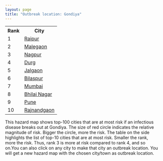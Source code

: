 ```yaml
---
layout: page
title: "Outbreak location: Gondiya"
---
```

<div class="flex-container">
<div class="flex-item-left" id="mapid">
<script src="https://buda-magenta.github.io/hazard_map/load_map.js"></script>

<script>
var marker_outbreak = L.marker([21.145629, 80.268387],{"autoPan": true}).addTo(map); marker_outbreak.bindTooltip("Gondiya").openTooltip();

var circle_1 = L.circle([21.237947, 81.633683], {"pane": "markerPane", "color": "red", "fill": true, "fillOpacity": 0.2, "fillRule": "evenodd", "lineCap": "round", "lineJoin": "round", "opacity": 1.0, "radius": 69821, "stroke": true, "weight": 3}).addTo(map);
circle_1.bindTooltip("Raipur<br>rank: 1<br>hazard index: 0.069822")
circle_1.bindPopup('<a href="https://buda-magenta.github.io/hazard_map/Raipur">Raipur</a>')

var circle_2 = L.circle([20.259399, 76.976203], {"pane": "markerPane", "color": "red", "fill": true, "fillOpacity": 0.2, "fillRule": "evenodd", "lineCap": "round", "lineJoin": "round", "opacity": 1.0, "radius": 53382, "stroke": true, "weight": 3}).addTo(map);
circle_2.bindTooltip("Malegaon<br>rank: 2<br>hazard index: 0.053383")
circle_2.bindPopup('<a href="https://buda-magenta.github.io/hazard_map/Malegaon">Malegaon</a>')

var circle_3 = L.circle([21.149813, 79.082056], {"pane": "markerPane", "color": "red", "fill": true, "fillOpacity": 0.2, "fillRule": "evenodd", "lineCap": "round", "lineJoin": "round", "opacity": 1.0, "radius": 51464, "stroke": true, "weight": 3}).addTo(map);
circle_3.bindTooltip("Nagpur<br>rank: 3<br>hazard index: 0.051465")
circle_3.bindPopup('<a href="https://buda-magenta.github.io/hazard_map/Nagpur">Nagpur</a>')

var circle_4 = L.circle([21.199035, 81.397955], {"pane": "markerPane", "color": "red", "fill": true, "fillOpacity": 0.2, "fillRule": "evenodd", "lineCap": "round", "lineJoin": "round", "opacity": 1.0, "radius": 20839, "stroke": true, "weight": 3}).addTo(map);
circle_4.bindTooltip("Durg<br>rank: 4<br>hazard index: 0.020840")
circle_4.bindPopup('<a href="https://buda-magenta.github.io/hazard_map/Durg">Durg</a>')

var circle_5 = L.circle([20.843512, 75.525927], {"pane": "markerPane", "color": "red", "fill": true, "fillOpacity": 0.2, "fillRule": "evenodd", "lineCap": "round", "lineJoin": "round", "opacity": 1.0, "radius": 18830, "stroke": true, "weight": 3}).addTo(map);
circle_5.bindTooltip("Jalgaon<br>rank: 5<br>hazard index: 0.018831")
circle_5.bindPopup('<a href="https://buda-magenta.github.io/hazard_map/Jalgaon">Jalgaon</a>')

var circle_6 = L.circle([22.383333, 82.133333], {"pane": "markerPane", "color": "red", "fill": true, "fillOpacity": 0.2, "fillRule": "evenodd", "lineCap": "round", "lineJoin": "round", "opacity": 1.0, "radius": 18492, "stroke": true, "weight": 3}).addTo(map);
circle_6.bindTooltip("Bilaspur<br>rank: 6<br>hazard index: 0.018493")
circle_6.bindPopup('<a href="https://buda-magenta.github.io/hazard_map/Bilaspur">Bilaspur</a>')

var circle_7 = L.circle([19.075990, 72.877393], {"pane": "markerPane", "color": "red", "fill": true, "fillOpacity": 0.2, "fillRule": "evenodd", "lineCap": "round", "lineJoin": "round", "opacity": 1.0, "radius": 18073, "stroke": true, "weight": 3}).addTo(map);
circle_7.bindTooltip("Mumbai<br>rank: 7<br>hazard index: 0.018074")
circle_7.bindPopup('<a href="https://buda-magenta.github.io/hazard_map/Mumbai">Mumbai</a>')

var circle_8 = L.circle([21.200996, 81.335426], {"pane": "markerPane", "color": "red", "fill": true, "fillOpacity": 0.2, "fillRule": "evenodd", "lineCap": "round", "lineJoin": "round", "opacity": 1.0, "radius": 15542, "stroke": true, "weight": 3}).addTo(map);
circle_8.bindTooltip("Bhilai Nagar<br>rank: 8<br>hazard index: 0.015543")
circle_8.bindPopup('<a href="https://buda-magenta.github.io/hazard_map/Bhilai_Nagar">Bhilai Nagar</a>')

var circle_9 = L.circle([18.521428, 73.854454], {"pane": "markerPane", "color": "red", "fill": true, "fillOpacity": 0.2, "fillRule": "evenodd", "lineCap": "round", "lineJoin": "round", "opacity": 1.0, "radius": 14445, "stroke": true, "weight": 3}).addTo(map);
circle_9.bindTooltip("Pune<br>rank: 9<br>hazard index: 0.014445")
circle_9.bindPopup('<a href="https://buda-magenta.github.io/hazard_map/Pune">Pune</a>')

var circle_10 = L.circle([20.972740, 80.691555], {"pane": "markerPane", "color": "red", "fill": true, "fillOpacity": 0.2, "fillRule": "evenodd", "lineCap": "round", "lineJoin": "round", "opacity": 1.0, "radius": 12374, "stroke": true, "weight": 3}).addTo(map);
circle_10.bindTooltip("Rajnandgaon<br>rank: 10<br>hazard index: 0.012375")
circle_10.bindPopup('<a href="https://buda-magenta.github.io/hazard_map/Rajnandgaon">Rajnandgaon</a>')

var circle_11 = L.circle([25.335649, 83.007629], {"pane": "markerPane", "color": "red", "fill": true, "fillOpacity": 0.2, "fillRule": "evenodd", "lineCap": "round", "lineJoin": "round", "opacity": 1.0, "radius": 7678, "stroke": true, "weight": 3}).addTo(map);
circle_11.bindTooltip("Varanasi<br>rank: 11<br>hazard index: 0.007679")
circle_11.bindPopup('<a href="https://buda-magenta.github.io/hazard_map/Varanasi">Varanasi</a>')

var circle_12 = L.circle([25.438130, 81.833800], {"pane": "markerPane", "color": "red", "fill": true, "fillOpacity": 0.2, "fillRule": "evenodd", "lineCap": "round", "lineJoin": "round", "opacity": 1.0, "radius": 7137, "stroke": true, "weight": 3}).addTo(map);
circle_12.bindTooltip("Allahabad<br>rank: 12<br>hazard index: 0.007137")
circle_12.bindPopup('<a href="https://buda-magenta.github.io/hazard_map/Allahabad">Allahabad</a>')

var circle_13 = L.circle([22.500000, 83.500000], {"pane": "markerPane", "color": "red", "fill": true, "fillOpacity": 0.2, "fillRule": "evenodd", "lineCap": "round", "lineJoin": "round", "opacity": 1.0, "radius": 5759, "stroke": true, "weight": 3}).addTo(map);
circle_13.bindTooltip("Raigarh<br>rank: 13<br>hazard index: 0.005759")
circle_13.bindPopup('<a href="https://buda-magenta.github.io/hazard_map/Raigarh">Raigarh</a>')

var circle_14 = L.circle([20.030976, 79.358139], {"pane": "markerPane", "color": "red", "fill": true, "fillOpacity": 0.2, "fillRule": "evenodd", "lineCap": "round", "lineJoin": "round", "opacity": 1.0, "radius": 4852, "stroke": true, "weight": 3}).addTo(map);
circle_14.bindTooltip("Chandrapur<br>rank: 14<br>hazard index: 0.004853")
circle_14.bindPopup('<a href="https://buda-magenta.github.io/hazard_map/Chandrapur">Chandrapur</a>')

var circle_15 = L.circle([21.735348, 81.944459], {"pane": "markerPane", "color": "red", "fill": true, "fillOpacity": 0.2, "fillRule": "evenodd", "lineCap": "round", "lineJoin": "round", "opacity": 1.0, "radius": 3564, "stroke": true, "weight": 3}).addTo(map);
circle_15.bindTooltip("Bhatpara<br>rank: 15<br>hazard index: 0.003564")
circle_15.bindPopup('<a href="https://buda-magenta.github.io/hazard_map/Bhatpara">Bhatpara</a>')

var circle_16 = L.circle([22.541418, 88.357691], {"pane": "markerPane", "color": "red", "fill": true, "fillOpacity": 0.2, "fillRule": "evenodd", "lineCap": "round", "lineJoin": "round", "opacity": 1.0, "radius": 3085, "stroke": true, "weight": 3}).addTo(map);
circle_16.bindTooltip("Kolkata<br>rank: 16<br>hazard index: 0.003086")
circle_16.bindPopup('<a href="https://buda-magenta.github.io/hazard_map/Kolkata">Kolkata</a>')

var circle_17 = L.circle([19.877263, 75.339024], {"pane": "markerPane", "color": "red", "fill": true, "fillOpacity": 0.2, "fillRule": "evenodd", "lineCap": "round", "lineJoin": "round", "opacity": 1.0, "radius": 2957, "stroke": true, "weight": 3}).addTo(map);
circle_17.bindTooltip("Aurangabad<br>rank: 17<br>hazard index: 0.002957")
circle_17.bindPopup('<a href="https://buda-magenta.github.io/hazard_map/Aurangabad">Aurangabad</a>')

var circle_18 = L.circle([20.761862, 77.192172], {"pane": "markerPane", "color": "red", "fill": true, "fillOpacity": 0.2, "fillRule": "evenodd", "lineCap": "round", "lineJoin": "round", "opacity": 1.0, "radius": 2674, "stroke": true, "weight": 3}).addTo(map);
circle_18.bindTooltip("Akola<br>rank: 18<br>hazard index: 0.002675")
circle_18.bindPopup('<a href="https://buda-magenta.github.io/hazard_map/Akola">Akola</a>')

var circle_19 = L.circle([19.194329, 72.970178], {"pane": "markerPane", "color": "red", "fill": true, "fillOpacity": 0.2, "fillRule": "evenodd", "lineCap": "round", "lineJoin": "round", "opacity": 1.0, "radius": 2626, "stroke": true, "weight": 3}).addTo(map);
circle_19.bindTooltip("Thane<br>rank: 19<br>hazard index: 0.002626")
circle_19.bindPopup('<a href="https://buda-magenta.github.io/hazard_map/Thane">Thane</a>')

var circle_20 = L.circle([16.702841, 74.240533], {"pane": "markerPane", "color": "red", "fill": true, "fillOpacity": 0.2, "fillRule": "evenodd", "lineCap": "round", "lineJoin": "round", "opacity": 1.0, "radius": 2489, "stroke": true, "weight": 3}).addTo(map);
circle_20.bindTooltip("Kolhapur<br>rank: 20<br>hazard index: 0.002490")
circle_20.bindPopup('<a href="https://buda-magenta.github.io/hazard_map/Kolhapur">Kolhapur</a>')

var circle_21 = L.circle([16.850253, 74.594888], {"pane": "markerPane", "color": "red", "fill": true, "fillOpacity": 0.2, "fillRule": "evenodd", "lineCap": "round", "lineJoin": "round", "opacity": 1.0, "radius": 2278, "stroke": true, "weight": 3}).addTo(map);
circle_21.bindTooltip("Sangli<br>rank: 21<br>hazard index: 0.002278")
circle_21.bindPopup('<a href="https://buda-magenta.github.io/hazard_map/Sangli">Sangli</a>')

var circle_22 = L.circle([26.148658, 85.340013], {"pane": "markerPane", "color": "red", "fill": true, "fillOpacity": 0.2, "fillRule": "evenodd", "lineCap": "round", "lineJoin": "round", "opacity": 1.0, "radius": 2247, "stroke": true, "weight": 3}).addTo(map);
circle_22.bindTooltip("Muzaffarpur<br>rank: 22<br>hazard index: 0.002248")
circle_22.bindPopup('<a href="https://buda-magenta.github.io/hazard_map/Muzaffarpur">Muzaffarpur</a>')

var circle_23 = L.circle([20.011247, 73.790236], {"pane": "markerPane", "color": "red", "fill": true, "fillOpacity": 0.2, "fillRule": "evenodd", "lineCap": "round", "lineJoin": "round", "opacity": 1.0, "radius": 2132, "stroke": true, "weight": 3}).addTo(map);
circle_23.bindTooltip("Nashik<br>rank: 23<br>hazard index: 0.002133")
circle_23.bindPopup('<a href="https://buda-magenta.github.io/hazard_map/Nashik">Nashik</a>')

var circle_24 = L.circle([24.500000, 81.000000], {"pane": "markerPane", "color": "red", "fill": true, "fillOpacity": 0.2, "fillRule": "evenodd", "lineCap": "round", "lineJoin": "round", "opacity": 1.0, "radius": 1790, "stroke": true, "weight": 3}).addTo(map);
circle_24.bindTooltip("Satna<br>rank: 24<br>hazard index: 0.001791")
circle_24.bindPopup('<a href="https://buda-magenta.github.io/hazard_map/Satna">Satna</a>')

var circle_25 = L.circle([20.825623, 78.613146], {"pane": "markerPane", "color": "red", "fill": true, "fillOpacity": 0.2, "fillRule": "evenodd", "lineCap": "round", "lineJoin": "round", "opacity": 1.0, "radius": 1726, "stroke": true, "weight": 3}).addTo(map);
circle_25.bindTooltip("Wardha<br>rank: 25<br>hazard index: 0.001727")
circle_25.bindPopup('<a href="https://buda-magenta.github.io/hazard_map/Wardha">Wardha</a>')

var circle_26 = L.circle([21.154541, 77.644296], {"pane": "markerPane", "color": "red", "fill": true, "fillOpacity": 0.2, "fillRule": "evenodd", "lineCap": "round", "lineJoin": "round", "opacity": 1.0, "radius": 1627, "stroke": true, "weight": 3}).addTo(map);
circle_26.bindTooltip("Amravati<br>rank: 26<br>hazard index: 0.001628")
circle_26.bindPopup('<a href="https://buda-magenta.github.io/hazard_map/Amravati">Amravati</a>')

var circle_27 = L.circle([19.250000, 74.750000], {"pane": "markerPane", "color": "red", "fill": true, "fillOpacity": 0.2, "fillRule": "evenodd", "lineCap": "round", "lineJoin": "round", "opacity": 1.0, "radius": 1626, "stroke": true, "weight": 3}).addTo(map);
circle_27.bindTooltip("Ahmadnagar<br>rank: 27<br>hazard index: 0.001627")
circle_27.bindPopup('<a href="https://buda-magenta.github.io/hazard_map/Ahmadnagar">Ahmadnagar</a>')

var circle_28 = L.circle([24.935635, 82.647701], {"pane": "markerPane", "color": "red", "fill": true, "fillOpacity": 0.2, "fillRule": "evenodd", "lineCap": "round", "lineJoin": "round", "opacity": 1.0, "radius": 1493, "stroke": true, "weight": 3}).addTo(map);
circle_28.bindTooltip("Mirzapur<br>rank: 28<br>hazard index: 0.001493")
circle_28.bindPopup('<a href="https://buda-magenta.github.io/hazard_map/Mirzapur">Mirzapur</a>')

var circle_29 = L.circle([20.993276, 75.839983], {"pane": "markerPane", "color": "red", "fill": true, "fillOpacity": 0.2, "fillRule": "evenodd", "lineCap": "round", "lineJoin": "round", "opacity": 1.0, "radius": 1470, "stroke": true, "weight": 3}).addTo(map);
circle_29.bindTooltip("Bhusawal<br>rank: 29<br>hazard index: 0.001470")
circle_29.bindPopup('<a href="https://buda-magenta.github.io/hazard_map/Bhusawal">Bhusawal</a>')

var circle_30 = L.circle([19.169335, 77.311013], {"pane": "markerPane", "color": "red", "fill": true, "fillOpacity": 0.2, "fillRule": "evenodd", "lineCap": "round", "lineJoin": "round", "opacity": 1.0, "radius": 1385, "stroke": true, "weight": 3}).addTo(map);
circle_30.bindTooltip("Nanded Waghala<br>rank: 30<br>hazard index: 0.001385")
circle_30.bindPopup('<a href="https://buda-magenta.github.io/hazard_map/Nanded_Waghala">Nanded Waghala</a>')

var circle_31 = L.circle([20.166670, 79.172114], {"pane": "markerPane", "color": "red", "fill": true, "fillOpacity": 0.2, "fillRule": "evenodd", "lineCap": "round", "lineJoin": "round", "opacity": 1.0, "radius": 1376, "stroke": true, "weight": 3}).addTo(map);
circle_31.bindTooltip("Bhadravati<br>rank: 31<br>hazard index: 0.001376")
circle_31.bindPopup('<a href="https://buda-magenta.github.io/hazard_map/Bhadravati">Bhadravati</a>')

var circle_32 = L.circle([16.695935, 74.455575], {"pane": "markerPane", "color": "red", "fill": true, "fillOpacity": 0.2, "fillRule": "evenodd", "lineCap": "round", "lineJoin": "round", "opacity": 1.0, "radius": 1303, "stroke": true, "weight": 3}).addTo(map);
circle_32.bindTooltip("Ichalkaranji<br>rank: 32<br>hazard index: 0.001303")
circle_32.bindPopup('<a href="https://buda-magenta.github.io/hazard_map/Ichalkaranji">Ichalkaranji</a>')

var circle_33 = L.circle([25.773344, 84.784977], {"pane": "markerPane", "color": "red", "fill": true, "fillOpacity": 0.2, "fillRule": "evenodd", "lineCap": "round", "lineJoin": "round", "opacity": 1.0, "radius": 1288, "stroke": true, "weight": 3}).addTo(map);
circle_33.bindTooltip("Chapra<br>rank: 33<br>hazard index: 0.001288")
circle_33.bindPopup('<a href="https://buda-magenta.github.io/hazard_map/Chapra">Chapra</a>')

var circle_34 = L.circle([22.139831, 78.809645], {"pane": "markerPane", "color": "red", "fill": true, "fillOpacity": 0.2, "fillRule": "evenodd", "lineCap": "round", "lineJoin": "round", "opacity": 1.0, "radius": 1262, "stroke": true, "weight": 3}).addTo(map);
circle_34.bindTooltip("Chhindwara<br>rank: 34<br>hazard index: 0.001262")
circle_34.bindPopup('<a href="https://buda-magenta.github.io/hazard_map/Chhindwara">Chhindwara</a>')

var circle_35 = L.circle([17.723128, 83.301284], {"pane": "markerPane", "color": "red", "fill": true, "fillOpacity": 0.2, "fillRule": "evenodd", "lineCap": "round", "lineJoin": "round", "opacity": 1.0, "radius": 1239, "stroke": true, "weight": 3}).addTo(map);
circle_35.bindTooltip("Visakhapatnam<br>rank: 35<br>hazard index: 0.001240")
circle_35.bindPopup('<a href="https://buda-magenta.github.io/hazard_map/Visakhapatnam">Visakhapatnam</a>')

var circle_36 = L.circle([19.290314, 76.602903], {"pane": "markerPane", "color": "red", "fill": true, "fillOpacity": 0.2, "fillRule": "evenodd", "lineCap": "round", "lineJoin": "round", "opacity": 1.0, "radius": 1148, "stroke": true, "weight": 3}).addTo(map);
circle_36.bindTooltip("Parbhani<br>rank: 36<br>hazard index: 0.001149")
circle_36.bindPopup('<a href="https://buda-magenta.github.io/hazard_map/Parbhani">Parbhani</a>')

var circle_37 = L.circle([22.275879, 79.721045], {"pane": "markerPane", "color": "red", "fill": true, "fillOpacity": 0.2, "fillRule": "evenodd", "lineCap": "round", "lineJoin": "round", "opacity": 1.0, "radius": 1125, "stroke": true, "weight": 3}).addTo(map);
circle_37.bindTooltip("Seoni<br>rank: 37<br>hazard index: 0.001125")
circle_37.bindPopup('<a href="https://buda-magenta.github.io/hazard_map/Seoni">Seoni</a>')

var circle_38 = L.circle([22.519770, 82.629515], {"pane": "markerPane", "color": "red", "fill": true, "fillOpacity": 0.2, "fillRule": "evenodd", "lineCap": "round", "lineJoin": "round", "opacity": 1.0, "radius": 1094, "stroke": true, "weight": 3}).addTo(map);
circle_38.bindTooltip("Korba<br>rank: 38<br>hazard index: 0.001095")
circle_38.bindPopup('<a href="https://buda-magenta.github.io/hazard_map/Korba">Korba</a>')

var circle_39 = L.circle([25.795593, 82.488341], {"pane": "markerPane", "color": "red", "fill": true, "fillOpacity": 0.2, "fillRule": "evenodd", "lineCap": "round", "lineJoin": "round", "opacity": 1.0, "radius": 1074, "stroke": true, "weight": 3}).addTo(map);
circle_39.bindTooltip("Jaunpur<br>rank: 39<br>hazard index: 0.001074")
circle_39.bindPopup('<a href="https://buda-magenta.github.io/hazard_map/Jaunpur">Jaunpur</a>')

var circle_40 = L.circle([20.475195, 78.742396], {"pane": "markerPane", "color": "red", "fill": true, "fillOpacity": 0.2, "fillRule": "evenodd", "lineCap": "round", "lineJoin": "round", "opacity": 1.0, "radius": 1040, "stroke": true, "weight": 3}).addTo(map);
circle_40.bindTooltip("Hinganghat<br>rank: 40<br>hazard index: 0.001041")
circle_40.bindPopup('<a href="https://buda-magenta.github.io/hazard_map/Hinganghat">Hinganghat</a>')

var circle_41 = L.circle([22.801519, 86.202958], {"pane": "markerPane", "color": "red", "fill": true, "fillOpacity": 0.2, "fillRule": "evenodd", "lineCap": "round", "lineJoin": "round", "opacity": 1.0, "radius": 981, "stroke": true, "weight": 3}).addTo(map);
circle_41.bindTooltip("Jamshedpur<br>rank: 41<br>hazard index: 0.000981")
circle_41.bindPopup('<a href="https://buda-magenta.github.io/hazard_map/Jamshedpur">Jamshedpur</a>')

var circle_42 = L.circle([19.918233, 75.868625], {"pane": "markerPane", "color": "red", "fill": true, "fillOpacity": 0.2, "fillRule": "evenodd", "lineCap": "round", "lineJoin": "round", "opacity": 1.0, "radius": 958, "stroke": true, "weight": 3}).addTo(map);
circle_42.bindTooltip("Jalna<br>rank: 42<br>hazard index: 0.000958")
circle_42.bindPopup('<a href="https://buda-magenta.github.io/hazard_map/Jalna">Jalna</a>')

var circle_43 = L.circle([25.720581, 85.255560], {"pane": "markerPane", "color": "red", "fill": true, "fillOpacity": 0.2, "fillRule": "evenodd", "lineCap": "round", "lineJoin": "round", "opacity": 1.0, "radius": 940, "stroke": true, "weight": 3}).addTo(map);
circle_43.bindTooltip("Hajipur<br>rank: 43<br>hazard index: 0.000940")
circle_43.bindPopup('<a href="https://buda-magenta.github.io/hazard_map/Hajipur">Hajipur</a>')

var circle_44 = L.circle([28.651718, 77.221939], {"pane": "markerPane", "color": "red", "fill": true, "fillOpacity": 0.2, "fillRule": "evenodd", "lineCap": "round", "lineJoin": "round", "opacity": 1.0, "radius": 778, "stroke": true, "weight": 3}).addTo(map);
circle_44.bindTooltip("Delhi<br>rank: 44<br>hazard index: 0.000778")
circle_44.bindPopup('<a href="https://buda-magenta.github.io/hazard_map/Delhi">Delhi</a>')

var circle_45 = L.circle([27.209822, 79.048137], {"pane": "markerPane", "color": "red", "fill": true, "fillOpacity": 0.2, "fillRule": "evenodd", "lineCap": "round", "lineJoin": "round", "opacity": 1.0, "radius": 749, "stroke": true, "weight": 3}).addTo(map);
circle_45.bindTooltip("Mainpuri<br>rank: 45<br>hazard index: 0.000750")
circle_45.bindPopup('<a href="https://buda-magenta.github.io/hazard_map/Mainpuri">Mainpuri</a>')

var circle_46 = L.circle([20.266777, 85.843559], {"pane": "markerPane", "color": "red", "fill": true, "fillOpacity": 0.2, "fillRule": "evenodd", "lineCap": "round", "lineJoin": "round", "opacity": 1.0, "radius": 726, "stroke": true, "weight": 3}).addTo(map);
circle_46.bindTooltip("Bhubaneswar<br>rank: 46<br>hazard index: 0.000726")
circle_46.bindPopup('<a href="https://buda-magenta.github.io/hazard_map/Bhubaneswar">Bhubaneswar</a>')

var circle_47 = L.circle([25.603508, 83.507454], {"pane": "markerPane", "color": "red", "fill": true, "fillOpacity": 0.2, "fillRule": "evenodd", "lineCap": "round", "lineJoin": "round", "opacity": 1.0, "radius": 707, "stroke": true, "weight": 3}).addTo(map);
circle_47.bindTooltip("Ghazipur<br>rank: 47<br>hazard index: 0.000707")
circle_47.bindPopup('<a href="https://buda-magenta.github.io/hazard_map/Ghazipur">Ghazipur</a>')

var circle_48 = L.circle([25.877933, 84.119959], {"pane": "markerPane", "color": "red", "fill": true, "fillOpacity": 0.2, "fillRule": "evenodd", "lineCap": "round", "lineJoin": "round", "opacity": 1.0, "radius": 666, "stroke": true, "weight": 3}).addTo(map);
circle_48.bindTooltip("Ballia<br>rank: 48<br>hazard index: 0.000666")
circle_48.bindPopup('<a href="https://buda-magenta.github.io/hazard_map/Ballia">Ballia</a>')

var circle_49 = L.circle([21.400000, 83.883333], {"pane": "markerPane", "color": "red", "fill": true, "fillOpacity": 0.2, "fillRule": "evenodd", "lineCap": "round", "lineJoin": "round", "opacity": 1.0, "radius": 624, "stroke": true, "weight": 3}).addTo(map);
circle_49.bindTooltip("Sambalpur<br>rank: 49<br>hazard index: 0.000625")
circle_49.bindPopup('<a href="https://buda-magenta.github.io/hazard_map/Sambalpur">Sambalpur</a>')

var circle_50 = L.circle([22.214285, 84.872437], {"pane": "markerPane", "color": "red", "fill": true, "fillOpacity": 0.2, "fillRule": "evenodd", "lineCap": "round", "lineJoin": "round", "opacity": 1.0, "radius": 623, "stroke": true, "weight": 3}).addTo(map);
circle_50.bindTooltip("Raurkela<br>rank: 50<br>hazard index: 0.000623")
circle_50.bindPopup('<a href="https://buda-magenta.github.io/hazard_map/Raurkela">Raurkela</a>')

var circle_51 = L.circle([21.879616, 77.875681], {"pane": "markerPane", "color": "red", "fill": true, "fillOpacity": 0.2, "fillRule": "evenodd", "lineCap": "round", "lineJoin": "round", "opacity": 1.0, "radius": 595, "stroke": true, "weight": 3}).addTo(map);
circle_51.bindTooltip("Betul<br>rank: 51<br>hazard index: 0.000596")
circle_51.bindPopup('<a href="https://buda-magenta.github.io/hazard_map/Betul">Betul</a>')

var circle_52 = L.circle([18.627929, 73.800983], {"pane": "markerPane", "color": "red", "fill": true, "fillOpacity": 0.2, "fillRule": "evenodd", "lineCap": "round", "lineJoin": "round", "opacity": 1.0, "radius": 571, "stroke": true, "weight": 3}).addTo(map);
circle_52.bindTooltip("Pimpri Chinchwad<br>rank: 52<br>hazard index: 0.000571")
circle_52.bindPopup('<a href="https://buda-magenta.github.io/hazard_map/Pimpri_Chinchwad">Pimpri Chinchwad</a>')

var circle_53 = L.circle([17.388786, 78.461065], {"pane": "markerPane", "color": "red", "fill": true, "fillOpacity": 0.2, "fillRule": "evenodd", "lineCap": "round", "lineJoin": "round", "opacity": 1.0, "radius": 558, "stroke": true, "weight": 3}).addTo(map);
circle_53.bindTooltip("Hyderabad<br>rank: 53<br>hazard index: 0.000558")
circle_53.bindPopup('<a href="https://buda-magenta.github.io/hazard_map/Hyderabad">Hyderabad</a>')

var circle_54 = L.circle([17.636129, 74.298278], {"pane": "markerPane", "color": "red", "fill": true, "fillOpacity": 0.2, "fillRule": "evenodd", "lineCap": "round", "lineJoin": "round", "opacity": 1.0, "radius": 544, "stroke": true, "weight": 3}).addTo(map);
circle_54.bindTooltip("Satara<br>rank: 54<br>hazard index: 0.000544")
circle_54.bindPopup('<a href="https://buda-magenta.github.io/hazard_map/Satara">Satara</a>')

var circle_55 = L.circle([22.890183, 88.426939], {"pane": "markerPane", "color": "red", "fill": true, "fillOpacity": 0.2, "fillRule": "evenodd", "lineCap": "round", "lineJoin": "round", "opacity": 1.0, "radius": 495, "stroke": true, "weight": 3}).addTo(map);
circle_55.bindTooltip("Naihati<br>rank: 55<br>hazard index: 0.000495")
circle_55.bindPopup('<a href="https://buda-magenta.github.io/hazard_map/Naihati">Naihati</a>')

var circle_56 = L.circle([12.979120, 77.591300], {"pane": "markerPane", "color": "red", "fill": true, "fillOpacity": 0.2, "fillRule": "evenodd", "lineCap": "round", "lineJoin": "round", "opacity": 1.0, "radius": 439, "stroke": true, "weight": 3}).addTo(map);
circle_56.bindTooltip("Bangalore<br>rank: 56<br>hazard index: 0.000440")
circle_56.bindPopup('<a href="https://buda-magenta.github.io/hazard_map/Bangalore">Bangalore</a>')

var circle_57 = L.circle([21.977864, 76.568828], {"pane": "markerPane", "color": "red", "fill": true, "fillOpacity": 0.2, "fillRule": "evenodd", "lineCap": "round", "lineJoin": "round", "opacity": 1.0, "radius": 409, "stroke": true, "weight": 3}).addTo(map);
circle_57.bindTooltip("Khandwa<br>rank: 57<br>hazard index: 0.000409")
circle_57.bindPopup('<a href="https://buda-magenta.github.io/hazard_map/Khandwa">Khandwa</a>')

var circle_58 = L.circle([13.083694, 80.270186], {"pane": "markerPane", "color": "red", "fill": true, "fillOpacity": 0.2, "fillRule": "evenodd", "lineCap": "round", "lineJoin": "round", "opacity": 1.0, "radius": 372, "stroke": true, "weight": 3}).addTo(map);
circle_58.bindTooltip("Chennai<br>rank: 58<br>hazard index: 0.000373")
circle_58.bindPopup('<a href="https://buda-magenta.github.io/hazard_map/Chennai">Chennai</a>')

var circle_59 = L.circle([23.160894, 79.949770], {"pane": "markerPane", "color": "red", "fill": true, "fillOpacity": 0.2, "fillRule": "evenodd", "lineCap": "round", "lineJoin": "round", "opacity": 1.0, "radius": 348, "stroke": true, "weight": 3}).addTo(map);
circle_59.bindTooltip("Jabalpur<br>rank: 59<br>hazard index: 0.000349")
circle_59.bindPopup('<a href="https://buda-magenta.github.io/hazard_map/Jabalpur">Jabalpur</a>')

var circle_60 = L.circle([23.258486, 77.401989], {"pane": "markerPane", "color": "red", "fill": true, "fillOpacity": 0.2, "fillRule": "evenodd", "lineCap": "round", "lineJoin": "round", "opacity": 1.0, "radius": 347, "stroke": true, "weight": 3}).addTo(map);
circle_60.bindTooltip("Bhopal<br>rank: 60<br>hazard index: 0.000348")
circle_60.bindPopup('<a href="https://buda-magenta.github.io/hazard_map/Bhopal">Bhopal</a>')

var circle_61 = L.circle([19.500000, 78.500000], {"pane": "markerPane", "color": "red", "fill": true, "fillOpacity": 0.2, "fillRule": "evenodd", "lineCap": "round", "lineJoin": "round", "opacity": 1.0, "radius": 346, "stroke": true, "weight": 3}).addTo(map);
circle_61.bindTooltip("Adilabad<br>rank: 61<br>hazard index: 0.000346")
circle_61.bindPopup('<a href="https://buda-magenta.github.io/hazard_map/Adilabad">Adilabad</a>')

var circle_62 = L.circle([21.170200, 72.831100], {"pane": "markerPane", "color": "red", "fill": true, "fillOpacity": 0.2, "fillRule": "evenodd", "lineCap": "round", "lineJoin": "round", "opacity": 1.0, "radius": 340, "stroke": true, "weight": 3}).addTo(map);
circle_62.bindTooltip("Surat<br>rank: 62<br>hazard index: 0.000341")
circle_62.bindPopup('<a href="https://buda-magenta.github.io/hazard_map/Surat">Surat</a>')

var circle_63 = L.circle([23.021624, 72.579707], {"pane": "markerPane", "color": "red", "fill": true, "fillOpacity": 0.2, "fillRule": "evenodd", "lineCap": "round", "lineJoin": "round", "opacity": 1.0, "radius": 313, "stroke": true, "weight": 3}).addTo(map);
circle_63.bindTooltip("Ahmedabad<br>rank: 63<br>hazard index: 0.000314")
circle_63.bindPopup('<a href="https://buda-magenta.github.io/hazard_map/Ahmedabad">Ahmedabad</a>')

var circle_64 = L.circle([20.325704, 78.116914], {"pane": "markerPane", "color": "red", "fill": true, "fillOpacity": 0.2, "fillRule": "evenodd", "lineCap": "round", "lineJoin": "round", "opacity": 1.0, "radius": 312, "stroke": true, "weight": 3}).addTo(map);
circle_64.bindTooltip("Yavatmal<br>rank: 64<br>hazard index: 0.000312")
circle_64.bindPopup('<a href="https://buda-magenta.github.io/hazard_map/Yavatmal">Yavatmal</a>')

var circle_65 = L.circle([17.849907, 75.276320], {"pane": "markerPane", "color": "red", "fill": true, "fillOpacity": 0.2, "fillRule": "evenodd", "lineCap": "round", "lineJoin": "round", "opacity": 1.0, "radius": 303, "stroke": true, "weight": 3}).addTo(map);
circle_65.bindTooltip("Solapur<br>rank: 65<br>hazard index: 0.000304")
circle_65.bindPopup('<a href="https://buda-magenta.github.io/hazard_map/Solapur">Solapur</a>')

var circle_66 = L.circle([19.261944, 73.194760], {"pane": "markerPane", "color": "red", "fill": true, "fillOpacity": 0.2, "fillRule": "evenodd", "lineCap": "round", "lineJoin": "round", "opacity": 1.0, "radius": 296, "stroke": true, "weight": 3}).addTo(map);
circle_66.bindTooltip("Ulhas Nagar<br>rank: 66<br>hazard index: 0.000297")
circle_66.bindPopup('<a href="https://buda-magenta.github.io/hazard_map/Ulhas_Nagar">Ulhas Nagar</a>')

var circle_67 = L.circle([26.460914, 80.321759], {"pane": "markerPane", "color": "red", "fill": true, "fillOpacity": 0.2, "fillRule": "evenodd", "lineCap": "round", "lineJoin": "round", "opacity": 1.0, "radius": 289, "stroke": true, "weight": 3}).addTo(map);
circle_67.bindTooltip("Kanpur<br>rank: 67<br>hazard index: 0.000289")
circle_67.bindPopup('<a href="https://buda-magenta.github.io/hazard_map/Kanpur">Kanpur</a>')

var circle_68 = L.circle([26.838100, 80.934600], {"pane": "markerPane", "color": "red", "fill": true, "fillOpacity": 0.2, "fillRule": "evenodd", "lineCap": "round", "lineJoin": "round", "opacity": 1.0, "radius": 285, "stroke": true, "weight": 3}).addTo(map);
circle_68.bindTooltip("Lucknow<br>rank: 68<br>hazard index: 0.000285")
circle_68.bindPopup('<a href="https://buda-magenta.github.io/hazard_map/Lucknow">Lucknow</a>')

var circle_69 = L.circle([13.932609, 75.574978], {"pane": "markerPane", "color": "red", "fill": true, "fillOpacity": 0.2, "fillRule": "evenodd", "lineCap": "round", "lineJoin": "round", "opacity": 1.0, "radius": 284, "stroke": true, "weight": 3}).addTo(map);
circle_69.bindTooltip("Shimoga<br>rank: 69<br>hazard index: 0.000285")
circle_69.bindPopup('<a href="https://buda-magenta.github.io/hazard_map/Shimoga">Shimoga</a>')

var circle_70 = L.circle([23.122634, 83.198189], {"pane": "markerPane", "color": "red", "fill": true, "fillOpacity": 0.2, "fillRule": "evenodd", "lineCap": "round", "lineJoin": "round", "opacity": 1.0, "radius": 282, "stroke": true, "weight": 3}).addTo(map);
circle_70.bindTooltip("Ambikapur<br>rank: 70<br>hazard index: 0.000283")
circle_70.bindPopup('<a href="https://buda-magenta.github.io/hazard_map/Ambikapur">Ambikapur</a>')

var circle_71 = L.circle([19.807608, 85.825254], {"pane": "markerPane", "color": "red", "fill": true, "fillOpacity": 0.2, "fillRule": "evenodd", "lineCap": "round", "lineJoin": "round", "opacity": 1.0, "radius": 278, "stroke": true, "weight": 3}).addTo(map);
circle_71.bindTooltip("Puri<br>rank: 71<br>hazard index: 0.000278")
circle_71.bindPopup('<a href="https://buda-magenta.github.io/hazard_map/Puri">Puri</a>')

var circle_72 = L.circle([15.857267, 74.506934], {"pane": "markerPane", "color": "red", "fill": true, "fillOpacity": 0.2, "fillRule": "evenodd", "lineCap": "round", "lineJoin": "round", "opacity": 1.0, "radius": 262, "stroke": true, "weight": 3}).addTo(map);
circle_72.bindTooltip("Belgaum<br>rank: 72<br>hazard index: 0.000262")
circle_72.bindPopup('<a href="https://buda-magenta.github.io/hazard_map/Belgaum">Belgaum</a>')

var circle_73 = L.circle([18.112082, 83.405220], {"pane": "markerPane", "color": "red", "fill": true, "fillOpacity": 0.2, "fillRule": "evenodd", "lineCap": "round", "lineJoin": "round", "opacity": 1.0, "radius": 247, "stroke": true, "weight": 3}).addTo(map);
circle_73.bindTooltip("Vizianagaram<br>rank: 73<br>hazard index: 0.000247")
circle_73.bindPopup('<a href="https://buda-magenta.github.io/hazard_map/Vizianagaram">Vizianagaram</a>')

var circle_74 = L.circle([25.531031, 78.652689], {"pane": "markerPane", "color": "red", "fill": true, "fillOpacity": 0.2, "fillRule": "evenodd", "lineCap": "round", "lineJoin": "round", "opacity": 1.0, "radius": 229, "stroke": true, "weight": 3}).addTo(map);
circle_74.bindTooltip("Jhansi<br>rank: 74<br>hazard index: 0.000229")
circle_74.bindPopup('<a href="https://buda-magenta.github.io/hazard_map/Jhansi">Jhansi</a>')

var circle_75 = L.circle([26.671329, 83.364583], {"pane": "markerPane", "color": "red", "fill": true, "fillOpacity": 0.2, "fillRule": "evenodd", "lineCap": "round", "lineJoin": "round", "opacity": 1.0, "radius": 219, "stroke": true, "weight": 3}).addTo(map);
circle_75.bindTooltip("Gorakhpur<br>rank: 75<br>hazard index: 0.000219")
circle_75.bindPopup('<a href="https://buda-magenta.github.io/hazard_map/Gorakhpur">Gorakhpur</a>')

var circle_76 = L.circle([19.439885, 72.880383], {"pane": "markerPane", "color": "red", "fill": true, "fillOpacity": 0.2, "fillRule": "evenodd", "lineCap": "round", "lineJoin": "round", "opacity": 1.0, "radius": 217, "stroke": true, "weight": 3}).addTo(map);
circle_76.bindTooltip("Vasai<br>rank: 76<br>hazard index: 0.000217")
circle_76.bindPopup('<a href="https://buda-magenta.github.io/hazard_map/Vasai">Vasai</a>')

var circle_77 = L.circle([19.087076, 82.023572], {"pane": "markerPane", "color": "red", "fill": true, "fillOpacity": 0.2, "fillRule": "evenodd", "lineCap": "round", "lineJoin": "round", "opacity": 1.0, "radius": 216, "stroke": true, "weight": 3}).addTo(map);
circle_77.bindTooltip("Jagdalpur<br>rank: 77<br>hazard index: 0.000217")
circle_77.bindPopup('<a href="https://buda-magenta.github.io/hazard_map/Jagdalpur">Jagdalpur</a>')

var circle_78 = L.circle([21.365999, 74.284004], {"pane": "markerPane", "color": "red", "fill": true, "fillOpacity": 0.2, "fillRule": "evenodd", "lineCap": "round", "lineJoin": "round", "opacity": 1.0, "radius": 213, "stroke": true, "weight": 3}).addTo(map);
circle_78.bindTooltip("Nandurbar<br>rank: 78<br>hazard index: 0.000214")
circle_78.bindPopup('<a href="https://buda-magenta.github.io/hazard_map/Nandurbar">Nandurbar</a>')

var circle_79 = L.circle([15.398403, 73.812918], {"pane": "markerPane", "color": "red", "fill": true, "fillOpacity": 0.2, "fillRule": "evenodd", "lineCap": "round", "lineJoin": "round", "opacity": 1.0, "radius": 207, "stroke": true, "weight": 3}).addTo(map);
circle_79.bindTooltip("Vasco Da Gama<br>rank: 79<br>hazard index: 0.000208")
circle_79.bindPopup('<a href="https://buda-magenta.github.io/hazard_map/Vasco_Da_Gama">Vasco Da Gama</a>')

var circle_80 = L.circle([23.795281, 86.430964], {"pane": "markerPane", "color": "red", "fill": true, "fillOpacity": 0.2, "fillRule": "evenodd", "lineCap": "round", "lineJoin": "round", "opacity": 1.0, "radius": 194, "stroke": true, "weight": 3}).addTo(map);
circle_80.bindTooltip("Dhanbad<br>rank: 80<br>hazard index: 0.000195")
circle_80.bindPopup('<a href="https://buda-magenta.github.io/hazard_map/Dhanbad">Dhanbad</a>')

var circle_81 = L.circle([25.133173, 86.525040], {"pane": "markerPane", "color": "red", "fill": true, "fillOpacity": 0.2, "fillRule": "evenodd", "lineCap": "round", "lineJoin": "round", "opacity": 1.0, "radius": 185, "stroke": true, "weight": 3}).addTo(map);
circle_81.bindTooltip("Kharagpur<br>rank: 81<br>hazard index: 0.000185")
circle_81.bindPopup('<a href="https://buda-magenta.github.io/hazard_map/Kharagpur">Kharagpur</a>')

var circle_82 = L.circle([24.759267, 81.655000], {"pane": "markerPane", "color": "red", "fill": true, "fillOpacity": 0.2, "fillRule": "evenodd", "lineCap": "round", "lineJoin": "round", "opacity": 1.0, "radius": 181, "stroke": true, "weight": 3}).addTo(map);
circle_82.bindTooltip("Rewa<br>rank: 82<br>hazard index: 0.000181")
circle_82.bindPopup('<a href="https://buda-magenta.github.io/hazard_map/Rewa">Rewa</a>')

var circle_83 = L.circle([23.370035, 85.325013], {"pane": "markerPane", "color": "red", "fill": true, "fillOpacity": 0.2, "fillRule": "evenodd", "lineCap": "round", "lineJoin": "round", "opacity": 1.0, "radius": 179, "stroke": true, "weight": 3}).addTo(map);
circle_83.bindTooltip("Ranchi<br>rank: 83<br>hazard index: 0.000180")
circle_83.bindPopup('<a href="https://buda-magenta.github.io/hazard_map/Ranchi">Ranchi</a>')

var circle_84 = L.circle([25.280733, 83.125128], {"pane": "markerPane", "color": "red", "fill": true, "fillOpacity": 0.2, "fillRule": "evenodd", "lineCap": "round", "lineJoin": "round", "opacity": 1.0, "radius": 174, "stroke": true, "weight": 3}).addTo(map);
circle_84.bindTooltip("Mughal Sarai<br>rank: 84<br>hazard index: 0.000175")
circle_84.bindPopup('<a href="https://buda-magenta.github.io/hazard_map/Mughal_Sarai">Mughal Sarai</a>')

var circle_85 = L.circle([19.143607, 73.295535], {"pane": "markerPane", "color": "red", "fill": true, "fillOpacity": 0.2, "fillRule": "evenodd", "lineCap": "round", "lineJoin": "round", "opacity": 1.0, "radius": 172, "stroke": true, "weight": 3}).addTo(map);
circle_85.bindTooltip("Ambarnath<br>rank: 85<br>hazard index: 0.000172")
circle_85.bindPopup('<a href="https://buda-magenta.github.io/hazard_map/Ambarnath">Ambarnath</a>')

var circle_86 = L.circle([18.761516, 79.478785], {"pane": "markerPane", "color": "red", "fill": true, "fillOpacity": 0.2, "fillRule": "evenodd", "lineCap": "round", "lineJoin": "round", "opacity": 1.0, "radius": 163, "stroke": true, "weight": 3}).addTo(map);
circle_86.bindTooltip("Ramagundam<br>rank: 86<br>hazard index: 0.000163")
circle_86.bindPopup('<a href="https://buda-magenta.github.io/hazard_map/Ramagundam">Ramagundam</a>')

var circle_87 = L.circle([24.197443, 82.666145], {"pane": "markerPane", "color": "red", "fill": true, "fillOpacity": 0.2, "fillRule": "evenodd", "lineCap": "round", "lineJoin": "round", "opacity": 1.0, "radius": 159, "stroke": true, "weight": 3}).addTo(map);
circle_87.bindTooltip("Singrauli<br>rank: 87<br>hazard index: 0.000159")
circle_87.bindPopup('<a href="https://buda-magenta.github.io/hazard_map/Singrauli">Singrauli</a>')

var circle_88 = L.circle([16.508759, 80.618510], {"pane": "markerPane", "color": "red", "fill": true, "fillOpacity": 0.2, "fillRule": "evenodd", "lineCap": "round", "lineJoin": "round", "opacity": 1.0, "radius": 159, "stroke": true, "weight": 3}).addTo(map);
circle_88.bindTooltip("Vijayawada<br>rank: 88<br>hazard index: 0.000159")
circle_88.bindPopup('<a href="https://buda-magenta.github.io/hazard_map/Vijayawada">Vijayawada</a>')

var circle_89 = L.circle([18.351469, 76.755121], {"pane": "markerPane", "color": "red", "fill": true, "fillOpacity": 0.2, "fillRule": "evenodd", "lineCap": "round", "lineJoin": "round", "opacity": 1.0, "radius": 156, "stroke": true, "weight": 3}).addTo(map);
circle_89.bindTooltip("Latur<br>rank: 89<br>hazard index: 0.000156")
circle_89.bindPopup('<a href="https://buda-magenta.github.io/hazard_map/Latur">Latur</a>')

var circle_90 = L.circle([26.083143, 86.032571], {"pane": "markerPane", "color": "red", "fill": true, "fillOpacity": 0.2, "fillRule": "evenodd", "lineCap": "round", "lineJoin": "round", "opacity": 1.0, "radius": 149, "stroke": true, "weight": 3}).addTo(map);
circle_90.bindTooltip("Darbhanga<br>rank: 90<br>hazard index: 0.000150")
circle_90.bindPopup('<a href="https://buda-magenta.github.io/hazard_map/Darbhanga">Darbhanga</a>')

var circle_91 = L.circle([25.609324, 85.123525], {"pane": "markerPane", "color": "red", "fill": true, "fillOpacity": 0.2, "fillRule": "evenodd", "lineCap": "round", "lineJoin": "round", "opacity": 1.0, "radius": 141, "stroke": true, "weight": 3}).addTo(map);
circle_91.bindTooltip("Patna<br>rank: 91<br>hazard index: 0.000141")
circle_91.bindPopup('<a href="https://buda-magenta.github.io/hazard_map/Patna">Patna</a>')

var circle_92 = L.circle([15.351838, 75.137985], {"pane": "markerPane", "color": "red", "fill": true, "fillOpacity": 0.2, "fillRule": "evenodd", "lineCap": "round", "lineJoin": "round", "opacity": 1.0, "radius": 140, "stroke": true, "weight": 3}).addTo(map);
circle_92.bindTooltip("Hubli<br>rank: 92<br>hazard index: 0.000141")
circle_92.bindPopup('<a href="https://buda-magenta.github.io/hazard_map/Hubli">Hubli</a>')

var circle_93 = L.circle([22.920982, 88.437022], {"pane": "markerPane", "color": "red", "fill": true, "fillOpacity": 0.2, "fillRule": "evenodd", "lineCap": "round", "lineJoin": "round", "opacity": 1.0, "radius": 131, "stroke": true, "weight": 3}).addTo(map);
circle_93.bindTooltip("Halisahar<br>rank: 93<br>hazard index: 0.000132")
circle_93.bindPopup('<a href="https://buda-magenta.github.io/hazard_map/Halisahar">Halisahar</a>')

var circle_94 = L.circle([25.286698, 87.132254], {"pane": "markerPane", "color": "red", "fill": true, "fillOpacity": 0.2, "fillRule": "evenodd", "lineCap": "round", "lineJoin": "round", "opacity": 1.0, "radius": 127, "stroke": true, "weight": 3}).addTo(map);
circle_94.bindTooltip("Bhagalpur<br>rank: 94<br>hazard index: 0.000127")
circle_94.bindPopup('<a href="https://buda-magenta.github.io/hazard_map/Bhagalpur">Bhagalpur</a>')

var circle_95 = L.circle([22.949011, 88.435910], {"pane": "markerPane", "color": "red", "fill": true, "fillOpacity": 0.2, "fillRule": "evenodd", "lineCap": "round", "lineJoin": "round", "opacity": 1.0, "radius": 126, "stroke": true, "weight": 3}).addTo(map);
circle_95.bindTooltip("Kanchrapara<br>rank: 95<br>hazard index: 0.000127")
circle_95.bindPopup('<a href="https://buda-magenta.github.io/hazard_map/Kanchrapara">Kanchrapara</a>')

var circle_96 = L.circle([22.297314, 73.194257], {"pane": "markerPane", "color": "red", "fill": true, "fillOpacity": 0.2, "fillRule": "evenodd", "lineCap": "round", "lineJoin": "round", "opacity": 1.0, "radius": 118, "stroke": true, "weight": 3}).addTo(map);
circle_96.bindTooltip("Vadodara<br>rank: 96<br>hazard index: 0.000118")
circle_96.bindPopup('<a href="https://buda-magenta.github.io/hazard_map/Vadodara">Vadodara</a>')

var circle_97 = L.circle([22.720362, 75.868200], {"pane": "markerPane", "color": "red", "fill": true, "fillOpacity": 0.2, "fillRule": "evenodd", "lineCap": "round", "lineJoin": "round", "opacity": 1.0, "radius": 117, "stroke": true, "weight": 3}).addTo(map);
circle_97.bindTooltip("Indore<br>rank: 97<br>hazard index: 0.000117")
circle_97.bindPopup('<a href="https://buda-magenta.github.io/hazard_map/Indore">Indore</a>')

var circle_98 = L.circle([20.432402, 73.141172], {"pane": "markerPane", "color": "red", "fill": true, "fillOpacity": 0.2, "fillRule": "evenodd", "lineCap": "round", "lineJoin": "round", "opacity": 1.0, "radius": 113, "stroke": true, "weight": 3}).addTo(map);
circle_98.bindTooltip("Valsad<br>rank: 98<br>hazard index: 0.000113")
circle_98.bindPopup('<a href="https://buda-magenta.github.io/hazard_map/Valsad">Valsad</a>')

var circle_99 = L.circle([20.468600, 85.879200], {"pane": "markerPane", "color": "red", "fill": true, "fillOpacity": 0.2, "fillRule": "evenodd", "lineCap": "round", "lineJoin": "round", "opacity": 1.0, "radius": 112, "stroke": true, "weight": 3}).addTo(map);
circle_99.bindTooltip("Cuttack<br>rank: 99<br>hazard index: 0.000113")
circle_99.bindPopup('<a href="https://buda-magenta.github.io/hazard_map/Cuttack">Cuttack</a>')

var circle_100 = L.circle([19.295200, 72.854400], {"pane": "markerPane", "color": "red", "fill": true, "fillOpacity": 0.2, "fillRule": "evenodd", "lineCap": "round", "lineJoin": "round", "opacity": 1.0, "radius": 109, "stroke": true, "weight": 3}).addTo(map);
circle_100.bindTooltip("Mira-Bhayandar<br>rank: 100<br>hazard index: 0.000109")
circle_100.bindPopup('<a href="https://buda-magenta.github.io/hazard_map/Mira-Bhayandar">Mira-Bhayandar</a>')
</script>
</div>


<div class="flex-item-right">
<table>
<tr>
<th>Rank</th>
<th>City</th>
</tr>

<tr>
<td>1</td>
<td><a href="https://buda-magenta.github.io/hazard_map/Raipur">Raipur</a></td>
</tr>

<tr>
<td>2</td>
<td><a href="https://buda-magenta.github.io/hazard_map/Malegaon">Malegaon</a></td>
</tr>

<tr>
<td>3</td>
<td><a href="https://buda-magenta.github.io/hazard_map/Nagpur">Nagpur</a></td>
</tr>

<tr>
<td>4</td>
<td><a href="https://buda-magenta.github.io/hazard_map/Durg">Durg</a></td>
</tr>

<tr>
<td>5</td>
<td><a href="https://buda-magenta.github.io/hazard_map/Jalgaon">Jalgaon</a></td>
</tr>

<tr>
<td>6</td>
<td><a href="https://buda-magenta.github.io/hazard_map/Bilaspur">Bilaspur</a></td>
</tr>

<tr>
<td>7</td>
<td><a href="https://buda-magenta.github.io/hazard_map/Mumbai">Mumbai</a></td>
</tr>

<tr>
<td>8</td>
<td><a href="https://buda-magenta.github.io/hazard_map/Bhilai_Nagar">Bhilai Nagar</a></td>
</tr>

<tr>
<td>9</td>
<td><a href="https://buda-magenta.github.io/hazard_map/Pune">Pune</a></td>
</tr>

<tr>
<td>10</td>
<td><a href="https://buda-magenta.github.io/hazard_map/Rajnandgaon">Rajnandgaon</a></td>
</tr>

</table>
</div>
</div>


<p align="left">This hazard map shows top-100 cities that are at most risk if an infectious disease breaks out at Gondiya. The size of red circle indicates the relative magnitude of risk. Bigger the circle, more the risk. The table on the side highlights the list of top-10 cities that are at most risk. Smaller the rank, more the risk. Thus, rank 3 is more at risk compared to rank 4, and so on.You can also click on any city to make that city an outbreak location. You will get a new hazard map with the chosen city/town as outbreak location.
</p>